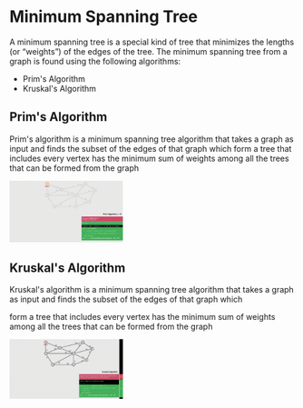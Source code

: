 # Minimum Spanning Tree

A minimum spanning tree is a special kind of tree that minimizes the lengths (or “weights”) of the edges of the tree.
The minimum spanning tree from a graph is found using the following algorithms:
* Prim's Algorithm 
* Kruskal's Algorithm 

## Prim's Algorithm 
Prim's algorithm is a minimum spanning tree algorithm that takes a graph as input and finds the subset of the edges of that graph which form a tree that includes every vertex
has the minimum sum of weights among all the trees that can be formed from the graph

<img src="prim-algo.gif" width="200"> 




## Kruskal's Algorithm 

Kruskal's algorithm is a minimum spanning tree algorithm that takes a graph as input and finds the subset of the edges of that graph which

form a tree that includes every vertex
has the minimum sum of weights among all the trees that can be formed from the graph


<img src="Kruskal-algo.gif" width="200"> 
